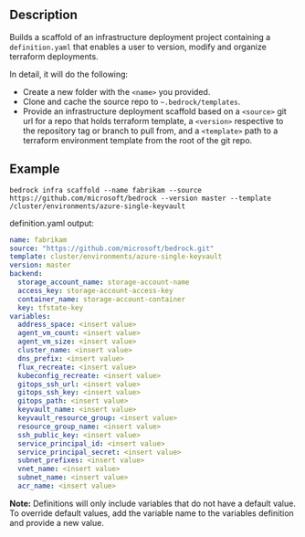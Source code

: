 ## Description

Builds a scaffold of an infrastructure deployment project containing a
`definition.yaml` that enables a user to version, modify and organize terraform
deployments.

In detail, it will do the following:

- Create a new folder with the `<name>` you provided.
- Clone and cache the source repo to `~.bedrock/templates`.
- Provide an infrastructure deployment scaffold based on a `<source>` git url
  for a repo that holds terraform template, a `<version>` respective to the
  repository tag or branch to pull from, and a `<template>` path to a terraform
  environment template from the root of the git repo.

## Example

```
bedrock infra scaffold --name fabrikam --source https://github.com/microsoft/bedrock --version master --template /cluster/environments/azure-single-keyvault
```

definition.yaml output:

```yaml
name: fabrikam
source: "https://github.com/microsoft/bedrock.git"
template: cluster/environments/azure-single-keyvault
version: master
backend:
  storage_account_name: storage-account-name
  access_key: storage-account-access-key
  container_name: storage-account-container
  key: tfstate-key
variables:
  address_space: <insert value>
  agent_vm_count: <insert value>
  agent_vm_size: <insert value>
  cluster_name: <insert value>
  dns_prefix: <insert value>
  flux_recreate: <insert value>
  kubeconfig_recreate: <insert value>
  gitops_ssh_url: <insert value>
  gitops_ssh_key: <insert value>
  gitops_path: <insert value>
  keyvault_name: <insert value>
  keyvault_resource_group: <insert value>
  resource_group_name: <insert value>
  ssh_public_key: <insert value>
  service_principal_id: <insert value>
  service_principal_secret: <insert value>
  subnet_prefixes: <insert value>
  vnet_name: <insert value>
  subnet_name: <insert value>
  acr_name: <insert value>
```

**Note:** Definitions will only include variables that do not have a default
value. To override default values, add the variable name to the variables
definition and provide a new value.
